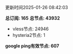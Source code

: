 更新时间2025-01-26 08:42:03

**总订阅: 165**
**总节点: 43932**
- vless节点: 24946
- hysteria2节点: 1

**google ping有效节点: 607**
